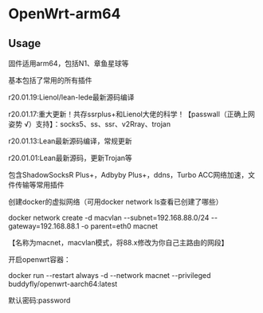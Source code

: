 # OpenWrt-arm64


## Usage
固件适用arm64，包括N1、章鱼星球等

基本包括了常用的所有插件

r20.01.19:Lienol/lean-lede最新源码编译

r20.01.17:重大更新！共存ssrplus+和Lienol大佬的科学！【passwall（正确上网姿势 √）支持】：socks5、ss、ssr、v2Rray、trojan

r20.01.13:Lean最新源码编译，常规更新

r20.01.01:Lean最新源码，更新Trojan等

包含ShadowSocksR Plus+，Adbyby Plus+，ddns，Turbo ACC网络加速，文件传输等常用插件

创建docker的虚拟网络（可用docker network ls查看已创建了哪些）

docker network create -d macvlan --subnet=192.168.88.0/24 --gateway=192.168.88.1 -o parent=eth0 macnet

【名称为macnet，macvlan模式，将88.x修改为你自己主路由的网段】

开启openwrt容器：

docker run --restart always -d --network macnet --privileged buddyfly/openwrt-aarch64:latest

默认密码:password


